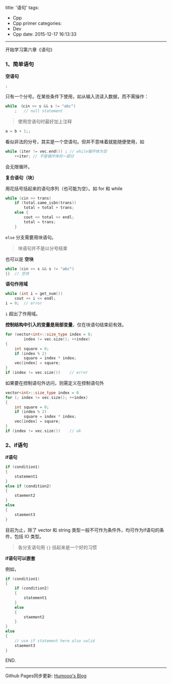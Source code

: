 title: '语句'
tags:
  - Cpp
  - Cpp primer
categories:
  - Dev
  - Cpp
date: 2015-12-17 16:13:33
---

开始学习第六章《语句》

### 1、简单语句 ###

**空语句**

```C++
;
```
只有一个分号。在某些条件下使用，如从输入流读入数据，而不需操作：
```C++
while （cin >> s && s != "abc")
	;	// null statement
```
> 使用空语句时最好加上注释

<!-- more -->

```C++
a = b + 1;;
```
看似非法的分号，其实是一个空语句。但并不意味着就能随便使用，如

```C++
while (iter != vec.end()) ;	// while循环体为空
	++iter;	// 不是循环体的一部分
```
会无限循环。

**复合语句（块）**

用花括号括起来的语句序列（也可能为空）。如 for 和 while

```C++
while (cin >> trans)
	if (total.same_isbn(trans))
		total = total + trans;
	else {
		cout << total << endl;
		total = trans;
	}
```
`else` 分支需要用块语句。

> 块语句并不是以分号结束

也可以是 **空块**

```C++
while (cin >> s && s != "abc")
{}	// 空块
```

**语句作用域**

```C++
while (int i = get_num())
	cout << i << endl;
i = 0;	// error
```
`i` 超出了作用域。

**控制结构中引入的变量是局部变量**，仅在块语句结束前有效。

```C++
for (vector<int>::size_type index = 0;
		index != vec.size(); ++index)
{
	int square = 0;
	if (index % 2)
		square = index * index;
	vec[index] = square;
}
if (index != vec.size())	// error
```
如果要在控制语句外访问，则需定义在控制语句外
```C++
vector<int>::size_type index = 0
for (; index != vec.size(); ++index)
{
	int square = 0;
	if (index % 2)
		square = index * index;
	vec[index] = square;
}
if (index != vec.size())	// ok
```

### 2、if语句 ###

**if语句**
```C++
if (condition1)
{
	statement1
}
else if (condition2)
{
	staement2
}
else
{
	staement3
}
```
目前为止，除了 vector 和 string 类型一般不可作为条件外，均可作为if语句的条件，包括 IO 类型。

> 各分支语句用 `{}` 括起来是一个好的习惯

**if语句可以嵌套**

例如，
```C++
if (condition1)
{
	if (condition2)
	{
		statement1
	}
	else
	{
		staement2
	}
}
else
{
	// use if statement here also valid
	staement3
}
```

END.

---

Github Pages同步更新: [Humooo's Blog][1]

[1]: http://bluestein.github.io/